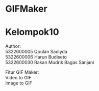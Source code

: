 # GIFMaker
# Kelompok10
Author: <br>
5322600005 Qoulan Sadiyda <br>
5322600006 Harun Budiseto <br> 
5322600030 Rakan Mudrik Bagas Sanjani <br>

Fitur GIF Maker: <br>
Video to GIF <br>
Image to GIF <br>

